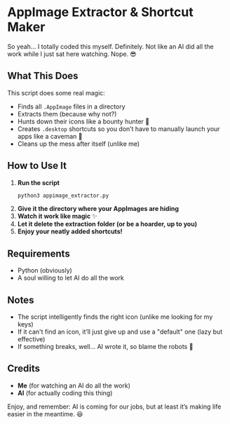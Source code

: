 # AppImage Extractor & Shortcut Maker

So yeah... I totally coded this myself. Definitely. Not like an AI did all the work while I just sat here watching. Nope. 😎

## What This Does
This script does some real magic:
- Finds all `.AppImage` files in a directory
- Extracts them (because why not?)
- Hunts down their icons like a bounty hunter 🏹
- Creates `.desktop` shortcuts so you don’t have to manually launch your apps like a caveman 🦴
- Cleans up the mess after itself (unlike me)

## How to Use It
1. **Run the script**
   ```bash
   python3 appimage_extractor.py
   ```
2. **Give it the directory where your AppImages are hiding**
3. **Watch it work like magic** ✨
4. **Let it delete the extraction folder (or be a hoarder, up to you)**
5. **Enjoy your neatly added shortcuts!**

## Requirements
- Python (obviously)
- A soul willing to let AI do all the work

## Notes
- The script intelligently finds the right icon (unlike me looking for my keys)
- If it can't find an icon, it’ll just give up and use a "default" one (lazy but effective)
- If something breaks, well... AI wrote it, so blame the robots 🤖

## Credits
- **Me** (for watching an AI do all the work)
- **AI** (for actually coding this thing)

Enjoy, and remember: AI is coming for our jobs, but at least it’s making life easier in the meantime. 😆
